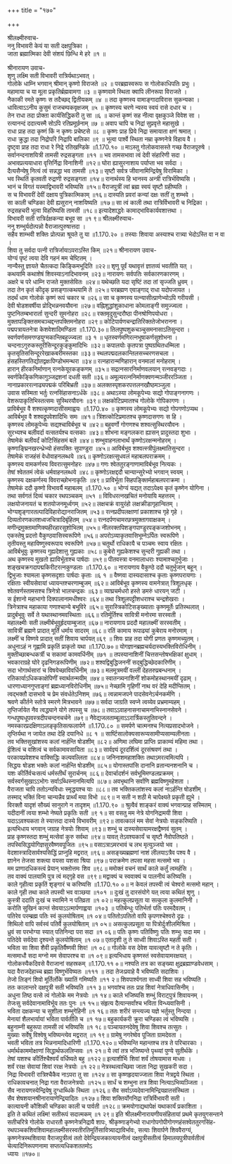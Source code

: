 +++
title = "१७०"

+++
    
श्रीलक्ष्मीरुवाच-  
ननु विभावरी केयं या सती दक्षपुत्रिका ।  
जाता ब्रह्मात्मिका देवी संशयं छिन्धि मे हरे ॥१ ॥
    
श्रीनारायण उवाच-  
शृणु लक्ष्मि सती विभावरी रात्रिर्यथाऽभवत् ।  
गोलोके धाम्नि भगवान् श्रीमान् कृष्णो विराजते ॥२ ॥
परब्रह्मस्वरूपः स गोलोकाधिपतिः प्रभुः ।  
महामाया च या मूला प्रकृतिर्ब्रह्मवामगा ॥३ ॥
कृष्णवामे स्थिता क्वापि लीनरूपा विराजते ।  
नैकाकी रमते कृष्णः स तदैच्छद् द्वितीयकम् ॥४ ॥
तदा कृष्णस्य वामाङ्गादाविरास सुकन्यका ।  
धावित्वाऽऽनीय कुसुमं राजचम्पकवृक्षजम् ॥५ ॥
कृष्णस्य चरणे न्यस्य स्वयं रासे दधार च ।  
तेन राधा तदा प्रोक्ता कार्यसिद्धिकरी तु सा ॥६ ॥
कान्तं कृष्णं सह नीत्वा वृक्षकुञ्जे विवेश सा ।  
रत्यानन्दं ददात्यस्मै सोऽपि रतिप्रमूर्छनाम् ॥७ ॥
अवाप चापि च निद्रां सुप्रवृत्ते महासुखे ।  
राधा प्राह तदा कृष्णं किं न कृष्णः प्रचेष्टसे ॥८ ॥
कृष्णः प्राह प्रिये निद्रा समायाता क्षणं श्रमात् ।  
राधा क्रुद्धा तदा निद्रोपरि निद्रापि बालिका ॥९ ॥
भूत्वा पार्श्वे स्थिता नम्रा कृष्णनेत्रे विहाय वै ।  
दृष्ट्वा प्राह तदा राधा रे निद्रे रतिखण्डिके ॥1.170.१० ॥
माऽस्तु गोलोकवासस्ते गच्छ वैराजपूरुषे ।  
सर्वानन्दनाशयित्री तामसी रुद्रसङ्गता ॥११ ॥
भव तामसभावा त्वं देवी संहारिणी सदा ।  
अभावप्रत्ययाधारा वृत्तिर्निद्रा विनाशिनी ॥१२॥
घोरा ह्यासुरनाशाय पर्याप्ता भव सर्वदा ।  
दैत्यसैन्येषु नित्यं त्वं सन्नद्धा भव तामसी ॥१३॥
सृष्टौ सर्वत्र जीवानामिन्द्रियेषु विरामिका ।  
भव स्थितिं कृतवती रुद्राणी रुद्रसङ्गता ॥१४॥
रानार्थस्य हि भानस्य अन्त्री रात्रिर्भविष्यसि ।  
भानं च विगतं यस्माद्विभावरी भविष्यसि ॥१५॥
वैराजपुत्रीं त्वां ब्रह्म स्वयं सृष्टौ ग्रहीष्यति ।  
स च विभावरीं देवीं दक्षाय पुत्रिकात्मिकाम् ॥१६॥
दास्यति प्रवरां कन्यां दक्षः सतीं तु शम्भवे ।  
सा काली चण्डिका देवी ह्यसुरान् नाशयिष्यति ॥१७॥
सा त्वं काली तथा रात्रिर्विभावरी च निद्रिका ।  
रुद्रसहचरी भूत्वा विहरिष्यसि तामसी ॥१८॥
इत्यादेशाद्धरेः कामाद्भाविकार्यवशात्तथा ।  
विभावरी सती रात्रिर्दक्षकन्या बभूव सा ॥१ ९॥
श्रीलक्ष्मीरुवाच-  
ननु शम्भुर्यदोत्पन्नो वैराजात्पुरुषात्तदा ।  
सहैव शाम्भवी शक्तिः प्रोत्पन्ना श्रूयते तु या ॥1.170.२० ॥
तस्याः शिवाया अस्याश्च रात्र्या भेदोऽस्ति वा न वा ।  
शिवा तु सर्वदा पत्नी रात्रिर्जायाऽपराऽस्ति किम् ॥२१॥
श्रीनारायण उवाच-  
योग्यं पृष्टं त्वया देवि गहनं मम चेष्टितम् ।  
नान्यैस्तु ज्ञायते चैतत्कदा किङ्किमभूदिति ॥२२॥
शृणु पूर्वं यथावृत्तं ज्ञातव्यं भवतीति यत् ।  
कथयामि कथाशेषं शिवस्याऽनादिभावनम् ॥२३॥
नारायणः सर्वपतिः सर्वकारणकारणम् ।  
अक्षरे च परे धाम्नि राजते मुक्तसेवितः ॥२४॥
यथेच्छति यदा सृष्टिं तदा तां सृज्जति ध्रुवम् ।  
तदा तेन कृतं कीदृक् प्रसङ्गात्कथयामि ते ॥२५॥
परब्रह्मण एवाङ्गाद् राधा यदोपजायत ।  
तदर्थं धाम गोलोकं कृष्णं रूपं चकार च ॥२६॥
सा च कृष्णस्य पत्न्यासीत्प्राणेभ्योऽपि गरीयसी ।  
देवी षोडशवर्षीया प्रोद्भिन्ननवयौवना ॥२७॥
वह्निशुद्धांशुकाधाना कोमलाङ्गी समुज्ज्वला ।  
पुष्टनितम्बभारार्ता सुन्दरी सुमनोहरा ॥२८॥
रक्तमृदुसुन्दरौष्ठा पीनश्रोणिपयोधरा ।  
मुक्तापङ्क्तिसमचञ्चद्दन्तपक्तिमनोहरा ॥२९॥
कोटिपार्वणचन्द्रातिरिक्ततेजोभरानना ।  
पद्मपत्रायतनेत्रा केशवेशादिमण्डिता ॥1.170.३०॥
तिलपुष्पशुकचञ्चुसमनासाऽतिसुन्दरा ।  
स्वर्णवर्णसमगण्डयुग्मकान्तिबहूज्ज्वला ॥३ १ ॥
धृतस्वर्णमणिरत्नभूषाकर्णसुशोभना ।  
चन्दनाऽगुरुकस्तूरीसिन्दूरकुङ्कुमादिभिः ॥३२॥
कपालयोः कृतपत्रा पुष्पग्रथितधम्मिला ।  
कृतसृतिससिन्दूररेखाकबरीमस्तका ॥३३॥
स्थलपद्मदलकान्तिलसच्चरणसचला ।  
हंसहस्तिगतिद्योतद्वक्षःपिण्डोभमन्थरा ॥३४॥
रत्नहारान्मणिहारान् वनमालां मनोहराम् ।  
हारान् हीरकनिर्माणान् रत्नकेयूरकङ्कणम् ॥३५॥
सद्रत्नसारनिर्माणवलयान् रत्नवङ्गदाः ।  
स्वर्णकिङ्किणिकागुञ्जद्रशनां दधती सती ॥३६॥
अमूल्यरत्ननिर्माणक्वणन्मञ्जीररञ्जिता ।  
नानाप्रकाररत्नाढ्यपद्मकं परिबिभ्रती ॥३७॥
अलक्तस्पृशकरपत्तलनखौष्ठमञ्जुला ।  
उवास सस्मिता भर्तुः रत्नसिंहासनाऽर्धके ॥३८॥
अथाऽस्या लोमकूपेभ्यः सद्यो गोपाङ्गनागणः ।  
वेशरूपाकृतिभिस्तत्समः सुस्थिरयौवनः ॥३९॥
लक्षकोटिप्रमातश्च गोलोके गोपिकागणः ।  
प्राविर्बभूव वै शश्वत्कृष्णदासीसमाह्वयः ॥1.170.४० ॥
कृष्णस्य लोमकूपेभ्यः सद्यो गोपगणोऽप्यथ ।  
आविर्बभूव वै शश्वद्रूपवेशादिभिः समः ॥४१॥
त्रिंशत्कोटिप्रमातश्च कृष्णदासगणः स हि ।  
कृष्णस्य लोमकूपेभ्यः सद्यश्चाविर्बभूव च ॥४२॥
बहुवर्णो गोगणश्च शश्वत्सुस्थिरयौवनः ।  
सुरभ्यश्च बलीवर्दा वत्सतर्यश्च वत्सकाः ॥४३॥
शोभना मङ्गलकरा ह्यासन् प्रादुस्तदा शुभाः ।  
तेषामेकं बलीवर्दं कोटिसिंहसमं बले ॥४४॥
शम्भुवाहनलाभार्थं कृष्णोऽरक्षन्मनोहरम् ।  
कृष्णाङ्घ्रिनखरन्ध्रेभ्यो हंसपक्तिः सुपाण्डुरा ॥४५॥
आविर्बभूव शश्वत्स्त्रीपुंलक्ष्मातिसुन्दरा ।  
तेषामेकं राजहंसं वेधोवाहनलब्धये ॥४६॥
कृष्णोऽरक्षत्सुधवलं महाबलपराक्रमम् ।  
कृष्णस्य वामकर्णस्य विवरात्सुमनोहरः ॥४७॥
गणः श्वेततुरङ्गाणामाविर्बभूव नित्यकः ।  
तेषां श्वेततमं त्वेकं धर्मवाहनलब्धये ॥४८॥
कृष्णोऽरक्षद्ददौ चान्यान्सुरेभ्यो भगवान् स्वयम् ।  
कृष्णस्य दक्षकर्णस्य विवराच्छोभनाकृतिः ॥४९॥
प्राविर्भूता सिहपङ्क्तिर्महाबलपराक्रमा ।  
तेषामेकं ददौ कृष्णो विभावर्यै महाबलम् ॥1.170.५० ॥
भोग्यं यद्यत् तदाऽपेक्ष्य कृतं कृष्णेन योगिना ।  
तथा सर्वगतं दिव्यं चकार रथपञ्चकम् ॥५१ ॥
विविधरत्नखचितं मनोयायि महत्तरम् ।  
लक्षयोजनायतं च शतयोजनमूर्ध्वगम् ॥५२॥
लक्षचक्रं वायुरंहो लक्षक्रीडागृहान्वितम् ।  
भोग्यशृङ्गारतल्पादिविहारोद्यानराजितम् ॥५३॥
रत्नप्रदीपलक्षाणां प्रकाशाश्च गृहे गृहे ।  
दिव्यतोरणकलशध्वजचित्रादिबृंहितम् ॥५४॥
रत्नदर्पणचामरछत्रमुक्तागवाक्षकम् ।  
मणीन्द्रमुक्तामाणिक्यहीरहारसुशोभितम् ॥५५॥
नीलरक्तपिशङ्गपाण्डुरपङ्कजशोभनम् ।  
एकस्तेषु प्रदत्तो वैकुण्ठवासिस्वरूपिणे ॥५६॥
अपरोऽव्याकृतवासिभूम्नेऽर्पितः स्वरूपिणे ।  
तृतीयस्तु महाविष्णुस्वरूपाय स्वरूपिणे ॥५७॥
चतुर्थो राधिकायै च पञ्चमः स्वाय रक्षितः ।  
आविर्बभूवुः कृष्णस्य गुह्यदेशात्तु गुह्यकाः ॥५८॥
कुबेरो गुह्यकेशश्च सुन्दरी गुह्यकी तथा ।  
अथ कृष्णस्य मुखतो ह्याविर्भूताश्च पार्षदाः ॥५९॥
पीतवस्त्रा वनमालाधराः श्यामाश्चतुर्भुजाः ।  
शङ्खचक्रगदापद्मकिरीटरत्नकुण्डलाः ॥1.170.६० ॥
नारायणाय वैकुण्ठे ददौ चतुर्भुजान् बहून् ।  
द्विभुजाः श्यामला कृष्णसदृशाः पार्षदाः कृताः ॥६ १ ॥
वैष्णवा दास्यदासाश्च कृताः कृष्णपरायणाः ।  
रक्षिताः स्वीयसेवायां ध्यायन्तश्चरणाम्बुजम् ॥६२॥
आविर्बभूव कृष्णस्य वामनेत्रात् त्रिशूलधृक् ।  
श्वेतवर्णस्तामसश्च त्रिनेत्रो भालचन्द्रकः ॥६३॥
व्याघ्रचर्मधरो हस्ते डमरुं धारयन् जटी ।  
स ईशानो महाभागो दिक्पालानामधीश्वरः ॥६४॥
तथा त्रिशूलपट्टीशधराश्च चन्द्रशेखराः ।  
त्रिनेत्राश्च महाकाया गणाश्चान्ये बभूविरे ॥६५॥
सुरास्त्रिकोटिसङ्ख्याताः कृष्णमूर्तेः प्रतिस्थलात् ।  
प्रादुर्बभूवुः सर्वे ते यथास्थानमवस्थिताः ॥६६॥
रतिर्मूर्तिश्च सावित्री मनोरमा सरस्वती ।  
महालक्ष्मीः सती लक्ष्मीर्बभूवुर्हृदयाम्बुजात् ॥६७॥
नारायणाय प्रददौ महालक्ष्मीं सरस्वतीम् ।  
सावित्रीं ब्रह्मणे प्रादात् मूर्तिं धर्माय सादरम् ॥६८॥
रतिं कामाय रूपाढ्यां कुबेराय मनोरमाम् ।  
लक्ष्मीं च विष्णवे प्रादात् सतीं शिवाय चार्पयत्॥६९ ॥
शिवः प्राह तदा योगी प्रणतः कृष्णमच्युतम् ।  
अधुनाऽहं न गृह्णामि प्रकृतिं प्राकृतो यथा ॥1.170.७०॥
योगज्ञानब्रह्मचर्यदास्यभक्तिविरोधिनीम् ।  
मुक्तीच्छाबन्धकर्त्री च सकामां कामवर्धिनीम् ॥७१ ॥
तपस्यानाशिनीं चित्तसन्तोषभक्षिकां क्षुधाम् ।  
भवकाराग्रहे घोरे दृढनिगडरूपिणीम् ॥७२॥
शश्वद्विबुद्धिजननीं सद्बुद्धिच्छेदकारिणीम् ।  
सदा भोगार्थसारां च विषयेच्छाविवर्धिनीम् ॥७३॥
मलमूत्रमयीं वल्लीं देहतरुप्रबन्धनाम् ।  
रतिकार्याऽधिककाक्षेपिणीं स्वार्थतन्मयीम् ॥७४॥
स्वातन्त्र्यनाशिनीं शोकमोहस्थानमयीं दृढाम् ।  
धारणाध्यानगुप्ताङ्गां ब्रह्मध्यानविरोधिनीम् ॥७५॥
नेच्छामि गृहिणीं नाथ वरं देहि मदीप्सितम् ।  
त्वद्भक्तौ दासभावे च प्रेम संवर्धतेऽनिशम् ॥७६॥
त्वन्नामजपने पादसेवनेऽर्चनकर्मणि ।  
श्रवणे कीर्तने स्तोत्रे स्मरणे मित्रभावने ॥७७॥
सर्वदा जाग्रति स्वप्ने त्वय्येव प्रभ्रमाम्यहम् ।  
तृप्तिर्जायेत नैव त्वद्ध्याने योगे तपस्सु च ॥७८॥
तवाऽऽवाहनासनाचामनाभिस्नानसेवने ।  
गन्धपुष्पधूपवस्त्रदीपचन्दनचर्चने ॥७९॥
नैवेद्यजलताम्बूलाऽऽरार्त्रिकस्तुतिवन्दने ।  
नमस्कारप्रदक्षिणाऽलङ्कृतिसत्फलार्पणे ॥1.170.८० ॥
समर्पणे चात्मनश्च नित्यप्रसादभोजने ।  
तृप्तिर्यथा न जायेत तथा देहि दयानिधे ॥८ १ ॥
सार्ष्टिसालोक्यसारूप्यसामीप्यसाम्यलीनताः ।  
तव भक्तिसुखांशस्य कलां नार्हन्ति षोडशीम् ॥८२॥
अणिमा लघिमा प्राप्तिः प्राकाम्यं महिमा तथा ।  
ईशित्वं च वशित्वं च सर्वकामावसायिता ॥८३॥
सार्वज्ञ्यं दूरदर्शित्वं दूरसंश्रवणं तथा ।  
परकायप्रवेशश्च वाक्सिद्धिः कल्पवल्लिता ॥८४॥
जनिनाशमहाशक्तिः तथाऽमरत्वमित्यपि ।  
सिद्धयः षोडश भक्तेः कलां नार्हन्ति षोडशीम् ॥८५॥
योगास्तपांसि दानानि व्रतान्यनशनानि च ।  
यशः कीर्तिर्वचःसत्यं धर्मस्तीर्थं सुरार्चनम् ॥८६॥
देवार्चादर्शनं सर्वभूमिमण्डलप्रक्रमम् ।  
सर्वस्वर्गसुखाऽऽभोगः सर्वाऽब्धिस्नानमित्यपि ॥८७॥
अवभृथानि सर्वाणि ब्रह्मविष्णुमहेशता ।  
वैराजता चापि ततोऽन्यविधाः स्मृद्धयश्च याः ॥८८॥
तव भक्तिकलांशस्य कलां नाऽर्हन्ति षोडशीम् ।  
तस्माद् भक्तिं विना चान्यन्नैव प्रार्थ्यं मया विभो ॥८९॥
न सती न शठी मे चापेक्ष्यते प्रकृती ह्युभे ।  
विरक्तौ यादृशं सौख्यं सानुरागे न तादृशम् ॥1.170.९० ॥
श्रुत्वैवं शाङ्करं वाक्यं भगवान्प्राह सस्मितम् ।  
यदीदानीं त्वया शम्भो नेष्यते प्रकृतिः सती ॥९ १॥
सा वसतु मम नेत्रे योगनिद्रामयी शिवा ।  
यदाऽऽवश्यकता ते स्यात्तदा दास्ये विभावरीम् ॥९२॥
तावत्कालं मम सेवां नेत्रयोः सङ्करिष्यति ।  
इत्यभिधाय भगवान् जग्राह नेत्रयोः शिवाम् ॥९३॥
शम्भुं च दास्यसेवायामरक्षद्वैष्णवं सुतम् ।  
प्राह कृष्णस्तदा शम्भुं मत्सेवां कुरु सर्वथा ॥९४॥
यावत् तेऽवश्यकार्यं च सृष्टौ नैवोपतिष्ठते ।  
तपस्विसिद्धयोगिज्ञसुरवैष्णवपूजितः ॥९५॥
वसाऽत्राऽमरभावं च लभ मृत्युञ्जयो भव ।  
वेदशास्त्रादिसार्वश्यसिद्धिं प्राप्नुहि मद्वरात् ॥९६॥
असङ्ख्यब्रह्मणां नाशं लीलयाऽत्रैव पश्य वै ।  
ज्ञानेन तेजसा शक्त्या वयसा यशसा श्रिया ॥९७॥
पराक्रमेण तपसा महसा मत्समो भव ।  
मम प्राणादधिकस्त्वं प्रेयान् भक्तोत्तमः शिव ॥९८॥
ममोक्तं वचनं सार्थं काले कर्तुं त्वमर्हसि ।  
तव वाक्यं पालयामि पुत्र त्वं मद्गृहे वस ॥९९॥
मद्वाक्यं च स्ववाक्यं च पालनीयं करिष्यसि ।  
काले गृहीत्वा प्रकृतिं शृङ्गारं च करिष्यसि ॥1.170.१० ०॥
न केवलं तपस्वी त्वं चेश्वरो मत्समो महान् ।  
काले गृही तथा काले तपस्वी भव वाञ्छया ॥१०१ ॥
दुःखं तु दारसंयोगे यत् त्वया कथितं शृणु ।  
कुस्त्री ददाति दुःखं च स्वामिने न पतिव्रता ॥१ ०२॥
महत्कुलप्रसूता या सत्कुला कुलमानिनी ।  
करोति सुखिनं कान्तं सेवयाऽऽत्मार्पणाह्वया ॥१०३ ॥
पतिर्बन्धुः पतिर्भर्ता पतिः परमदैवतम् ।  
पतिरेव परम्ब्रह्म पतिः स्वं कुलयोषिताम् ॥१ ०४॥
पतितोऽपतितो वापि कृपणश्चेश्वरो दृढः ।  
शिथिलो वापि सर्वस्वं पतिर्वै कुलयोषिताम् ॥१ ०५॥
असत्कुलप्रसूता या पित्रोर्दुःशीलमिश्रिता ।  
ध्रुवं सा परभोग्या स्यात् पतिनिन्दा परा सदा ॥१ ०६॥
पतिः कृष्णः पतिर्विष्णुः पतिः शम्भुः सदा मम ।  
पतिदेवे सर्वदेवा दृश्यन्ते कुलयोषिताम् ॥१ ०७॥
एतादृशी तु ते साध्वी शिवाऽस्ति महती सती ।  
भविता सा शिवा शैवी प्रकृतिर्वैष्णवी शिव! ॥१ ०८॥
गोलोके वस देवेश यावत्सृष्टौ न ते कृतिः ।  
मत्समाधौ सदा मग्नो मम सेवापरश्च वा ॥१ ०९॥
इत्यभिधाय कृष्णस्तं स्वसेवायामरक्षयत् ।  
गोलोकस्यैकदिवसे वैराजानां सहस्रकम् ॥1.170.११ ०॥
नश्यति तत्र का सङ्ख्या क्षुद्रब्रह्माण्डवेधसाम् ।  
यदा वैराजदेहाच्च ब्रह्मा विष्णुर्भविष्यतः ॥१११ ॥
तदा तेजःप्रवाहे वै भविष्यति सदाशिवः ।  
तेजो लिङ्गं शिवो मूर्तिर्लोके ख्यातिं गमिष्यति ॥११ २॥
शिवपार्श्वगता साध्वी शिवा सह भविष्यति ।  
ततः कालान्तरे दक्षपुत्री सती भविष्यति ॥११ ३॥
भगवांश्च ततः प्राह शिवां नेत्राधिवासिनीम् ।  
अधुना तिष्ठ वत्से त्वं गोलोके मम नेत्रयोः ॥१ १४॥
काले भजिष्यसि शम्भुं विराट्पुत्रं शिवायनम् ।  
तेजःसु सर्वदेवानामाविर्भूय ततः पुनः ॥१ १५॥
संहृत्य दैत्यान्सर्वांश्च भविता विन्ध्यवासिनी ।  
भविता दक्षकन्या च सुशीला शम्भुगेहिनी ॥१ १६॥
ततः शरीरं सन्त्यज्य यज्ञे भर्तुस्तु निन्दया ।  
मेनायां शैलभार्यायां भविता पार्वतीति च ॥१ १७॥
बहुकार्यकरी क्रूरा चण्डिका त्वं भविष्यसि ।  
बहुनाम्नी बहुरूपा तामसी त्वं भविष्यसि ॥१ १८॥
पञ्चायतनदेवेषु शिवा शिवश्च तत्सुतः ।  
मुख्याः सर्वेषु विश्वेषु भविष्यन्त्येव मद्वरात् ॥१ १९॥
ग्रामेषु नगरेष्वेव पूजिता ग्रामदेवता ।  
भवती भविता तत्र भिन्ननामादिधारिणी ॥1.170.१२०॥
भविष्यन्ति महान्तश्च तत्र ते परिचारकाः ।  
धर्मार्थकाममोक्षाणां सिद्धार्थफललिप्सवः ॥१ २१॥
ये त्वां तत्र भजिष्यन्ते पृथ्व्यां पुण्ये सुतीर्थके ।  
तेषां यशश्च कीर्तिश्चैश्वर्यं वर्धिष्यते बहु ॥१२२॥
इत्याशीर्भिः शिवां शर्वं तोषयामास माधवः ।  
शर्वं ररक्ष सेवायां शिवां ररक्ष नेत्रयोः ॥१ २२॥
नेत्रस्थत्वाच्छिवा जाता निद्रा सुखकरी सदा ।  
निद्रा विभावरी रात्रिश्चैकैव नाऽपरा तु सा ॥१२४॥
सा कृष्णहृदयाज्जाता शिवा नेत्रद्वये स्थिता ।  
राधिकावचनात् निद्रा गता वैराजनेत्रयोः ॥१२५॥
सार्धं च शम्भुना तत्र शिवा नित्याऽभिव्यञ्जिता ।  
सैव नारायणस्येन्द्रियेषु दुग्धाब्धिके स्थिता ॥१२६॥
सैव सर्वाऽग्र्यदेवानामिन्द्रियव्रातसंस्थिता ।  
सैव शेषशयानश्रीनारायाणेन्द्रियादितः ॥१२७॥
शिवा शक्तिर्योगनिद्रा रात्रिर्विभावरी सती ।  
कात्यायनी कौशिकी चण्डिका काली च पार्वती ॥१२८॥
क्रमयोगाद्यथापेक्षं यथाकार्यं प्रकाशिता ।  
इति ते कथितं लक्ष्मि! सतीरूपं सदात्मकम् ॥१ २९॥
इति श्रीलक्ष्मीनारायणीयसंहितायां प्रथमे कृतयुगसन्ताने सतीचरित्रे गोलोके राधारतौ कृष्णनेत्रनिद्रायै शापः, श्रीकृष्णाङ्गेभ्यो राधागोपगोपीगोगणहंसश्वेततुरगसिंह- रथपञ्चकशिवशिवामहालक्ष्मीसरस्वतीरतिमूर्तिसावित्र्याद्याविर्भावः, सत्याः शिवार्पणे शिववैराग्यं, कृष्णनेत्रस्थशिवाया वैराजपुत्रीत्वं ततो देवेन्द्रियजकात्यायनीत्वं दक्षपुत्रीसतीत्वं हिमालयपुत्रीपार्वतीत्वं चेत्यादिनिरूपणनामा सप्तत्यधिकशततमोऽ  
ध्यायः ॥१७०॥
    
